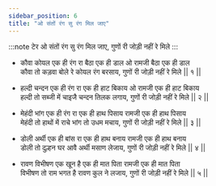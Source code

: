 ```yaml
---
sidebar_position: 6
title: "ओ संतों रंग सु रंग मिल जाए"
---
```


:::note टेर
ओ संतों रंग सु रंग मिल जाए, गुणों री जोड़ी नहीं रे मिले
:::

- कौवा कोयल एक ही रंग रा बैठा एक ही डाल ओ रामजी बैठा एक ही डाल <br/>
  कौवा तो कड़वा बोले रे कोयल रंग बरसाय, गुणों री जोड़ी नहीं रे मिले || १ ||

- हल्दी चन्दन एक ही रंग रा एक ही हाट बिकाय ओ रामजी एक ही हाट बिकाय <br/>
  हल्दी तो सब्जी में चाइजै चन्दन तिलक लगाय, गुणों री जोड़ी नहीं रे मिले || २ ||

- मेहंदी भांग एक ही रंग रा एक ही हाथ पिसाय रामजी एक ही हाथ पिसाय <br/>
  मेहंदी तो हाथों में राचे भांग तो उधम मचाय, गुणों री जोड़ी नहीं रे मिले || ३ ||

- डोली अर्थी एक ही बांस रा एक ही हाथ बनाय रामजी एक ही हाथ बनाय <br/>
  डोली तो दुल्हन घर आवै अर्थी मसाण लेजाय, गुणों री जोड़ी नहीं रे मिले || ४ ||

- रावण विभीषण एक खून है एक ही मात पिता रामजी एक ही मात पिता <br/>
  विभीषण तो राम भगत है रावण कुल ने लजाय, गुणों री जोड़ी नहीं रे मिले || ५ ||
